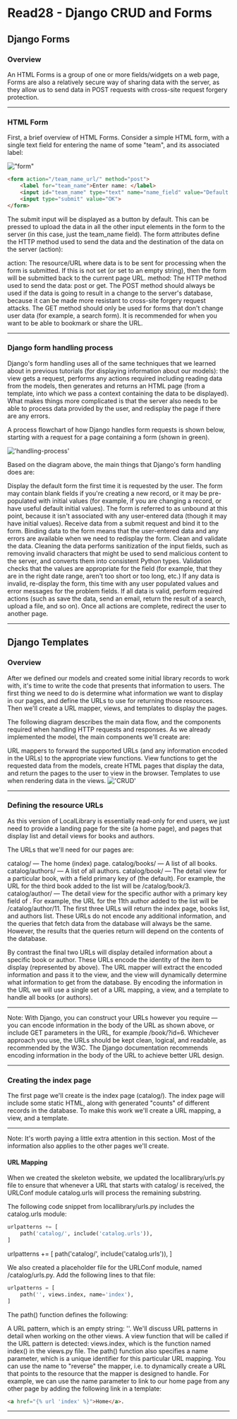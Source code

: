 # Read28 - Django CRUD and Forms

## Django Forms

### Overview

An HTML Forms is a group of one or more fields/widgets on a web page,
Forms are also a relatively secure way of sharing data with the server, as they allow us to send data in POST requests with cross-site request forgery protection.

---

### HTML Form

First, a brief overview of HTML Forms. Consider a simple HTML form, with a single text field for entering the name of some "team", and its associated label:

!["form"](https://developer.mozilla.org/en-US/docs/Learn/Server-side/Django/Forms/form_example_name_field.png)

```HTML
<form action="/team_name_url/" method="post">
    <label for="team_name">Enter name: </label>
    <input id="team_name" type="text" name="name_field" value="Default name for team.">
    <input type="submit" value="OK">
</form>
```
The submit input will be displayed as a button by default. This can be pressed to upload the data in all the other input elements in the form to the server (in this case, just the team_name field). The form attributes define the HTTP method used to send the data and the destination of the data on the server (action):

action: The resource/URL where data is to be sent for processing when the form is submitted. If this is not set (or set to an empty string), then the form will be submitted back to the current page URL.
method: The HTTP method used to send the data: post or get.
The POST method should always be used if the data is going to result in a change to the server's database, because it can be made more resistant to cross-site forgery request attacks.
The GET method should only be used for forms that don't change user data (for example, a search form). It is recommended for when you want to be able to bookmark or share the URL.

---

### Django form handling process

Django's form handling uses all of the same techniques that we learned about in previous tutorials (for displaying information about our models): the view gets a request, performs any actions required including reading data from the models, then generates and returns an HTML page (from a template, into which we pass a context containing the data to be displayed). What makes things more complicated is that the server also needs to be able to process data provided by the user, and redisplay the page if there are any errors.

A process flowchart of how Django handles form requests is shown below, starting with a request for a page containing a form (shown in green).

!['handling-process'](https://developer.mozilla.org/en-US/docs/Learn/Server-side/Django/Forms/form_handling_-_standard.png)

Based on the diagram above, the main things that Django's form handling does are:

Display the default form the first time it is requested by the user.
The form may contain blank fields if you're creating a new record, or it may be pre-populated with initial values (for example, if you are changing a record, or have useful default initial values).
The form is referred to as unbound at this point, because it isn't associated with any user-entered data (though it may have initial values).
Receive data from a submit request and bind it to the form.
Binding data to the form means that the user-entered data and any errors are available when we need to redisplay the form.
Clean and validate the data.
Cleaning the data performs sanitization of the input fields, such as removing invalid characters that might be used to send malicious content to the server, and converts them into consistent Python types.
Validation checks that the values are appropriate for the field (for example, that they are in the right date range, aren't too short or too long, etc.)
If any data is invalid, re-display the form, this time with any user populated values and error messages for the problem fields.
If all data is valid, perform required actions (such as save the data, send an email, return the result of a search, upload a file, and so on).
Once all actions are complete, redirect the user to another page.

---

## Django Templates

### Overview 
After we defined our models and created some initial library records to work with, it's time to write the code that presents that information to users. The first thing we need to do is determine what information we want to display in our pages, and define the URLs to use for returning those resources. Then we'll create a URL mapper, views, and templates to display the pages.

The following diagram describes the main data flow, and the components required when handling HTTP requests and responses. As we already implemented the model, the main components we'll create are:

URL mappers to forward the supported URLs (and any information encoded in the URLs) to the appropriate view functions.
View functions to get the requested data from the models, create HTML pages that display the data, and return the pages to the user to view in the browser.
Templates to use when rendering data in the views.
!['CRUD'](https://developer.mozilla.org/en-US/docs/Learn/Server-side/Django/Home_page/basic-django.png)

---

### Defining the resource URLs

As this version of LocalLibrary is essentially read-only for end users, we just need to provide a landing page for the site (a home page), and pages that display list and detail views for books and authors.


The URLs that we'll need for our pages are:

catalog/ — The home (index) page.
catalog/books/ — A list of all books.
catalog/authors/ — A list of all authors.
catalog/book/<id> — The detail view for a particular book, with a field primary key of <id> (the default). For example, the URL for the third book added to the list will be /catalog/book/3.
catalog/author/<id> — The detail view for the specific author with a primary key field of <id>. For example, the URL for the 11th author added to the list will be /catalog/author/11.
The first three URLs will return the index page, books list, and authors list. These URLs do not encode any additional information, and the queries that fetch data from the database will always be the same. However, the results that the queries return will depend on the contents of the database.

By contrast the final two URLs will display detailed information about a specific book or author. These URLs encode the identity of the item to display (represented by <id> above). The URL mapper will extract the encoded information and pass it to the view, and the view will dynamically determine what information to get from the database. By encoding the information in the URL we will use a single set of a URL mapping, a view, and a template to handle all books (or authors).

---

Note: With Django, you can construct your URLs however you require — you can encode information in the body of the URL as shown above, or include GET parameters in the URL, for example /book/?id=6. Whichever approach you use, the URLs should be kept clean, logical, and readable, as recommended by the W3C. The Django documentation recommends encoding information in the body of the URL to achieve better URL design.

---

### Creating the index page

The first page we'll create is the index page (catalog/). The index page will include some static HTML, along with generated "counts" of different records in the database. To make this work we'll create a URL mapping, a view, and a template.

---

Note: It's worth paying a little extra attention in this section. Most of the information also applies to the other pages we'll create.

#### URL Mapping 

When we created the skeleton website, we updated the locallibrary/urls.py file to ensure that whenever a URL that starts with catalog/ is received, the URLConf module catalog.urls will process the remaining substring.

The following code snippet from locallibrary/urls.py includes the catalog.urls module:

```python
urlpatterns += [
    path('catalog/', include('catalog.urls')),
]

```

urlpatterns += [
    path('catalog/', include('catalog.urls')),
]


We also created a placeholder file for the URLConf module, named /catalog/urls.py. Add the following lines to that file:

```python
urlpatterns = [
    path('', views.index, name='index'),
]

```

The path() function defines the following:

A URL pattern, which is an empty string: ''. We'll discuss URL patterns in detail when working on the other views.
A view function that will be called if the URL pattern is detected: views.index, which is the function named index() in the views.py file.
The path() function also specifies a name parameter, which is a unique identifier for this particular URL mapping. You can use the name to "reverse" the mapper, i.e. to dynamically create a URL that points to the resource that the mapper is designed to handle. For example, we can use the name parameter to link to our home page from any other page by adding the following link in a template:

```html
<a href="{% url 'index' %}">Home</a>.

```

---
